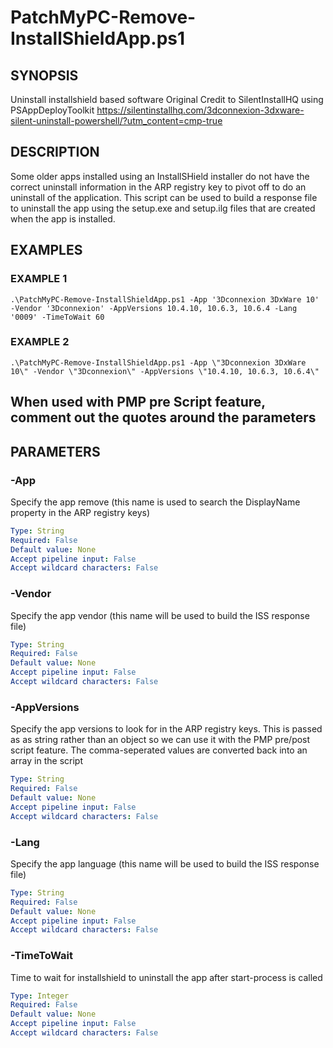 # PatchMyPC-Remove-InstallShieldApp.ps1

## SYNOPSIS
Uninstall installshield based software
Original Credit to SilentInstallHQ using PSAppDeployToolkit
https://silentinstallhq.com/3dconnexion-3dxware-silent-uninstall-powershell/?utm_content=cmp-true

## DESCRIPTION
Some older apps installed using an InstallSHield installer do not have the correct uninstall information in the ARP registry key to pivot off to do an uninstall of the application.
This script can be used to build a response file to uninstall the app using the setup.exe and setup.ilg files that are created when the app is installed.

## EXAMPLES

### EXAMPLE 1
```
.\PatchMyPC-Remove-InstallShieldApp.ps1 -App '3Dconnexion 3DxWare 10' -Vendor '3Dconnexion' -AppVersions 10.4.10, 10.6.3, 10.6.4 -Lang '0009' -TimeToWait 60
```

### EXAMPLE 2
```
.\PatchMyPC-Remove-InstallShieldApp.ps1 -App \"3Dconnexion 3DxWare 10\" -Vendor \"3Dconnexion\" -AppVersions \"10.4.10, 10.6.3, 10.6.4\"
```
 When used with PMP pre Script feature, comment out the quotes around the parameters
 -----------------------------------------------------------------------------------


## PARAMETERS

### -App
Specify the app remove (this name is used to search the DisplayName property in the ARP registry keys)

```yaml
Type: String
Required: False
Default value: None
Accept pipeline input: False
Accept wildcard characters: False 
```

### -Vendor
Specify the app vendor (this name will be used to build the ISS response file)

```yaml
Type: String
Required: False
Default value: None
Accept pipeline input: False
Accept wildcard characters: False 
```

### -AppVersions
Specify the app versions to look for in the ARP registry keys. This is passed as as string rather than an object so we can use it with the PMP pre/post script feature. The comma-seperated values are converted back into an array in the script

```yaml
Type: String
Required: False
Default value: None
Accept pipeline input: False
Accept wildcard characters: False 
```

### -Lang
Specify the app language (this name will be used to build the ISS response file)

```yaml
Type: String
Required: False
Default value: None
Accept pipeline input: False
Accept wildcard characters: False 
```

### -TimeToWait
Time to wait for installshield to uninstall the app after start-process is called

```yaml
Type: Integer
Required: False
Default value: None
Accept pipeline input: False
Accept wildcard characters: False 
```